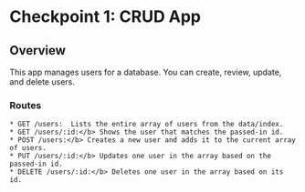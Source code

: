 # Checkpoint 1: CRUD App
## Overview
This app manages users for a database. You can create, review, update, and delete users. 
  ### Routes
    * GET /users:  Lists the entire array of users from the data/index.
    * GET /users/:id:</b> Shows the user that matches the passed-in id.
    * POST /users:</b> Creates a new user and adds it to the current array of users.
    * PUT /users/:id:</b> Updates one user in the array based on the passed-in id.
    * DELETE /users/:id:</b> Deletes one user in the array based on its id.
